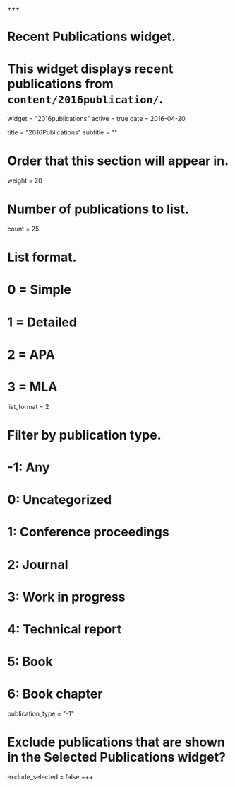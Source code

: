 +++
# Recent Publications widget.
# This widget displays recent publications from `content/2016publication/`.
widget = "2016publications"
active = true
date = 2016-04-20

title = "2016Publications"
subtitle = ""

# Order that this section will appear in.
weight = 20

# Number of publications to list.
count = 25

# List format.
#   0 = Simple
#   1 = Detailed
#   2 = APA
#   3 = MLA
list_format = 2

# Filter by publication type.
# -1: Any
#  0: Uncategorized
#  1: Conference proceedings
#  2: Journal
#  3: Work in progress
#  4: Technical report
#  5: Book
#  6: Book chapter
publication_type = "-1"

# Exclude publications that are shown in the Selected Publications widget?
exclude_selected = false
+++

